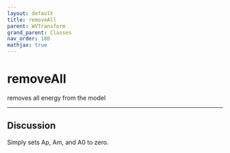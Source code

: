```yaml
---
layout: default
title: removeAll
parent: WVTransform
grand_parent: Classes
nav_order: 180
mathjax: true
---
```


#  removeAll

removes all energy from the model


---

## Discussion

  Simply sets Ap, Am, and A0 to zero.
  
